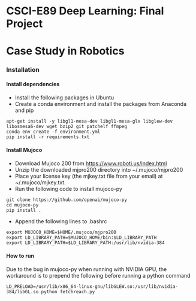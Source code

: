 # CSCI-E89 Deep Learning: Final Project
# Case Study in Robotics

### Installation


#### Install dependencies 

- Install the following packages in Ubuntu
- Create a conda environment and install the packages from Anaconda and pip
```
apt-get install -y libgl1-mesa-dev libgl1-mesa-glx libglew-dev libosmesa6-dev wget bzip2 git patchelf ffmpeg
conda env create -f environment.yml
pip install -r requirements.txt
```

#### Install Mujoco
- Download Mujoco 200 from https://www.roboti.us/index.html 
- Unzip the downloaded mjpro200 directory into ~/.mujoco/mjpro200 
- Place your license key (the mjkey.txt file from your email) at ~/.mujoco/mjkey.txt.
- Run the following code to install mujoco-py
```
git clone https://github.com/openai/mujoco-py
cd mujoco-py
pip install .
```
- Append the following lines to .bashrc 
```
export MUJOCO_HOME=$HOME/.mujoco/mjpro200
export LD_LIBRARY_PATH=$MUJOCO_HOME/bin:$LD_LIBRARY_PATH
export LD_LIBRARY_PATH=$LD_LIBRARY_PATH:/usr/lib/nvidia-384
```

#### How to run
Due to the bug in mujoco-py when running with NVIDIA GPU, the workaround is to prepend the following before running a python command
```
LD_PRELOAD=/usr/lib/x86_64-linux-gnu/libGLEW.so:/usr/lib/nvidia-384/libGL.so python fetchreach.py
```
